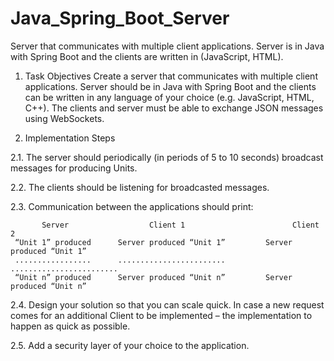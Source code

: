 # Java_Spring_Boot_Server
Server that communicates with multiple client applications. Server is in Java with Spring Boot and the clients are written in (JavaScript, HTML).

1.	Task Objectives
Create a server that communicates with multiple client applications. Server should be in Java with Spring Boot and the clients can be written in any language of your choice (e.g. JavaScript, HTML, C++). The clients and server must be able to exchange JSON messages using WebSockets.

2.	Implementation Steps

  2.1.	The server should periodically (in periods of 5 to 10 seconds) broadcast messages for producing Units.

  2.2.	The clients should be listening for broadcasted messages.

  2.3.	Communication between the applications should print:

           Server                  Client 1                        Client 2
     “Unit 1” produced      Server produced “Unit 1”	     Server produced “Unit 1”
     .................      ........................      ........................
     “Unit n” produced      Server produced “Unit n”	     Server produced “Unit n”

  2.4. Design your solution so that you can scale quick. In case a new request comes for an additional Client to be implemented – the implementation to happen as quick as possible.

  2.5. Add a security layer of your choice to the application.

